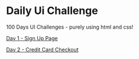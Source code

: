# Daily Ui Challenge
100 Days UI Challenges - purely using html and css!

[Day 1 - Sign Up Page](https://zen-yee.github.io/DailyUi_Challenge/Day1/sign_up.html)

[Day 2 - Credit Card Checkout](https://zen-yee.github.io/DailyUi_Challenge/Day2/card_checkout.html)